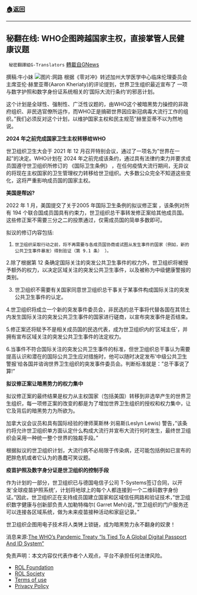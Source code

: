 ###  [:house:返回](README.md)
---


## 秘翻在线: WHO企图跨越国家主权，直接掌管人民健康议题
` 秘密翻譯組G-Translators` [轉載自GNews](https://gnews.org/zh-hans/2619516/)

撰稿:牛小妹
 ![](https://assets.gnews.org/wp-content/uploads/2022/05/alan-duke_1653745593.jpg)图片:网路 
根据《零对冲》转述加州大学医学中心临床伦理委员会主席亚伦·赫里亚蒂(Aaron Kheriaty)的评论提到，世界卫生组织最近宣布了 一项与数字护照和数字身份证系统相关的’国际大流行条约’的邪恶计划。
 
这个计划是全球性、强制性、广泛性议题的，由WHO这个被暗黑势力操控的非政府组织、非民选官僚所运作，而WHO正是搞砸世界因应新冠病毒大流行工作的组织。”我们必须反对这个计划，以维护国家主权和民主规范”赫里亚蒂不以为然地说。
 
**2024 年之前完成国家卫生主权转移给WHO**
 
世卫组织卫生大会于 2021 年 12 月召开特别会议，通过了一项名为”世界在一起”的决定。WHO计划在 2024 年之前完成该条约，通过具有法律约束力并要求成员国遵守世卫组织所修订的 《国际卫生条例》 ，在任何疫情大流行期间，无异议的将现在主权国家的卫生管理权力转移给世卫组织。大多数公众完全不知道这些变化，这将严重影响成员国的国家主权。
 
**美国是帮凶?**
 
2022 年 1 月，美国提交了关于2005 年国际卫生条例的拟议修正案 ，该条例对所有 194 个联合国成员国具有约束力，世卫组织总干事转发修正案给其他成员国。这些修正案不需要三分之二的投票通过，仅需成员国的简单多数即可。
 
拟议的修订内容包括:
 
1.     世卫组织采取行动之前，将不再需要与各成员国协商或试图从发生事件的国家（例如，新的公共卫生事件暴发）得到验证（第 9.1 条） ）。
 
2.除了根据第 12 条确定国际关注的突发公共卫生事件的权力外，世卫组织将被授予额外的权力，以决定区域关注的突发公共卫生事件，以及被称为中级健康警报的类别。
 
3. 世卫组织不需要有关国家同意世卫组织总干事关于某事件构成国际关注的突发公共卫生事件的认定。
 
4.世卫组织将成立一个新的突发事件委员会，非民选的总干事将代替各国在其领土内发生国际关注的突发公共卫生事件的国家进行磋商，以宣布突发事件是否结束。
 
5.修正案还将赋予不是相关成员国的民选代表，成为世卫组织内的’区域主任’，并拥有宣布区域关注的突发公共卫生事件的法定权力。
 
6.当事件不符合国际关注的突发公共卫生事件的标准，但世卫组织总干事认为需要提高认识和潜在的国际公共卫生应对措施时，他可以随时决定发布’中级公共卫生警报’给各国并谘询世界卫生组织的突发事件委员会。判断标准就是：”总干事说了算!”
 
**拟议修正案让暗黑势力的权力集中**
 
拟议修正案的最终结果是权力从主权国家（包括美国）转移到非选举产生的世界卫生组织，每一项修正案的改变的都是为了增加世界卫生组织的授权和权力集中，让它及背后的暗黑势力为所欲为。
 
加拿大议会议员和具有国际经验的律师莱斯林·刘易斯(Leslyn Lewis) 警告，”该条约将允许世卫组织单方面认定什么构成大流行并宣布大流行何时发生，最终世卫组织会采用一种统一整个世界的独裁手段。”
 
根据拟议的世卫组织计划，大流行病不必局限于传染病，还可能包括例如已宣布的肥胖危机或者它认为的愚蠢可笑议题。
 
**疫苗护照及数字身分证是世卫组织的控制手段**
 
作为计划的一部分，世卫组织已与德国电信子公司 T-Systems签订合同，以开发’全球疫苗护照系统’，计划将地球上的每个人都连接到一个二维码数字身份证。”因此，世卫组织正在支持成员国建立国家和区域信任网路和验证技术，”世卫组织数字健康与创新部负责人加勒特梅尔( Garret Mehl)说，”世卫组织的门户服务还可以连接各区域系统，做为未来疫苗接种活动和家庭记录。”
 
世卫组织企图用电子技术将人类铐上锁链，成为暗黑势力永不翻身的奴隶！
 
消息来源:[The WHO’s Pandemic Treaty “Is Tied To A Global Digital Passport And ID System”](http://The%20WHO's%20Pandemic%20Treaty%20&quot;Is%20Tied%20To%20A%20Global%20Digital%20Passport%20And%20ID%20System&quot;)

免责声明：本文内容仅代表作者个人观点，平台不承担任何法律风险。
  
- [ROL Foundation](https://rolfoundation.org/)
- [ROL Society](https://rolsociety.org/)
- [Terms of use](https://gnews.org/terms-of-use-3/)
- [Privacy Policy](https://gnews.org/privacy-policy/)
